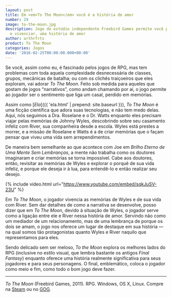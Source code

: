 ```yaml
---
layout: post
title: Em <em>To The Moon</em> você é a história de amor
number: 29
image: to-the-moon.jpg
description: Jogo do estúdio independente Freebird Games permite você proporcionar,
  e vivenciar, uma história de amor
author: arthrfrts
product: To The Moon
categories: Jogos
date: '2016-02-25T00:00:00.000+00:00'
---
```


Se você, assim como eu, é fascinado pelos jogos de RPG, mas tem problemas com toda aquela complexidade desnecessária de classes, grupos, mecânicas de batalha; ou com os clichês traiçoeiros que eles exploram, vai adorar _To The Moon_. Feito sob medida para aqueles que gostam de jogos “narrativos”, como andam chamando por aí, o jogo permite ao jogador ser o sentimento que liga um casal, perdido em memórias.

Assim como [_Ela_]({{ 'ela.html' | prepend: site.baseurl }}), _To The Moon_ é uma ficção científica que adora suas tecnologias, e não tem medo delas. Aqui, nós seguimos a Dra. Roselane e o Dr. Watts enquanto eles precisam viajar pelas memórias de Johnny Wyles, descobrindo sobre seu casamento infeliz com River, sua companheira desde a escola. Wyles está prestes a morrer, e a missão de Roselane e Watts é a de criar memórias que o façam pensar que viveu uma vida sem arrependimentos.

De maneira bem semelhante ao que acontece com Joe em _Brilho Eterno de Uma Mente Sem Lembranças_, a mente não trabalha como os doutores imaginaram e criar memórias se torna impossível. Cabe aos doutores, então, revisitar as memórias de Wyles e explorar o porquê de sua vida infeliz, e porque ele deseja ir à lua, para entendê-lo e então realizar seu desejo.

{% include video.html url="https://www.youtube.com/embed/sqkJuSV-23U" %}

Em _To The Moon_, o jogador vivencia as memórias de Wyles e de sua vida com River. Sem dar detalhes de como a narrativa se desenvolve, posso dizer que em _To The Moon_, devido à situação de Wyles, o jogador serve como a ligação entre ele e River nessa história de amor. Servindo não como um mediador de um relacionamento, mas de uma lembrança de porque os dois se amam, o jogo nos oferece um lugar de destaque em sua história — na qual somos tão protagonistas quanto Wyles e River naquilo que representamos para eles.

Sendo delicado sem ser meloso, _To the Moon_ explora os melhores lados do RPG (inclusive no estilo visual, que lembra bastante os antigos _Final Fantasy_) enquanto oferece uma história realmente significativa para seus jogadores e para seus personagens. O final, emblemático, coloca o jogador como meio e fim, como todo o bom jogo deve fazer.

------

_To The Moon_ (Freebird Games, 2011). RPG. Windows, OS X, Linux. Compre na [Steam](http://store.steampowered.com/app/206440/) ou no [GOG](http://www.gog.com/gamecard/to_the_moon).
